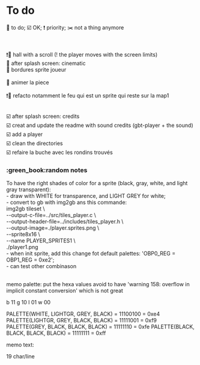 # To do

:radio_button: to do; :ballot_box_with_check: OK; :exclamation: priority; :scissors: not a thing anymore<br><br><br>


:exclamation::radio_button: hall with a scroll (! the player moves with the screen limits)<br>
:radio_button: after splash screen: cinematic<br>
:radio_button: bordures sprite joueur<br><br>
:radio_button: animer la piece<br><br>
:exclamation::radio_button: refacto notamment le feu qui est un sprite qui reste sur la map1<br><br>

:ballot_box_with_check: after splash screen: credits<br>
:ballot_box_with_check: creat and update the readme with sound credits (gbt-player + the sound)<br>
:ballot_box_with_check: add a player<br>
:ballot_box_with_check: clean the directories<br>
:ballot_box_with_check: refaire la buche avec les rondins trouvés<br>

<h3>:green_book:random notes</h3>
To have the right shades of color for a sprite (black, gray, white, and light gray transparent):<br>
	- draw with WHITE for transparence, and LIGHT GREY for white;<br>
	- convert to gb with img2gb ans this commande:<br>
	img2gb tileset \<br>
    --output-c-file=../src/tiles_player.c \<br>
    --output-header-file=../includes/tiles_player.h \<br>
    --output-image=./player.sprites.png \<br>
    --sprite8x16 \<br>
    --name PLAYER_SPRITES1 \<br>
    ./player1.png<br>
	- when init sprite, add this change fot default palettes: 'OBP0_REG = OBP1_REG = 0xe2';<br>
	- can test other combinason<br><br>

memo palette:
put the hexa values avoid to have 'warning 158: overflow in implicit constant conversion' which is not great

b 11
g 10
l 01
w 00

PALETTE(WHITE, LIGHTGR, GREY, BLACK) = 11100100 = 0xe4
PALETTE(LIGHTGR, GREY, BLACK, BLACK) = 11111001 = 0xf9
PALETTE(GREY, BLACK, BLACK, BLACK) = 11111110 = 0xfe
PALETTE(BLACK, BLACK, BLACK, BLACK) = 11111111 = 0xff

memo text:

19 char/line
